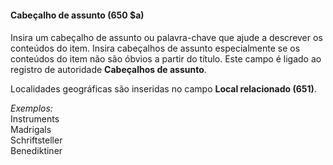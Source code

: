 #### **Cabeçalho de assunto (650 $a)**

#### 
Insira um cabeçalho de assunto ou palavra-chave que ajude a descrever os conteúdos do item. Insira cabeçalhos de assunto especialmente se os conteúdos do item não são óbvios a partir do título. Este campo é ligado ao registro de autoridade **Cabeçalhos de assunto**. 

Localidades geográficas são inseridas no campo **Local relacionado (651)**.

_Exemplos:_  
Instruments   
Madrigals   
Schriftsteller   
Benediktiner